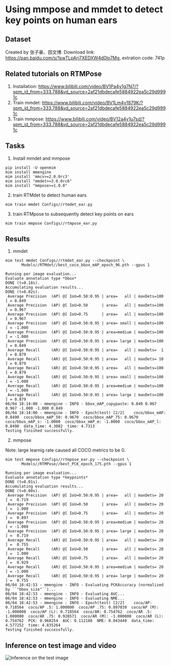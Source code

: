 # Using mmpose and mmdet to detect key points on human ears

## Dataset
Created by 张子豪、田文博. Download link: https://pan.baidu.com/s/1swTLpArj7XEDXW4d0lo7Mg, extration code: 741p

## Related tutorials on RTMPose
1. Installation: https://www.bilibili.com/video/BV1Pa4y1g7N7/?spm_id_from=333.788&vd_source=2af21dbdecafe5884922ea5c29d9991c
2. Train mmdet: https://www.bilibili.com/video/BV1Lm4y1879K/?spm_id_from=333.788&vd_source=2af21dbdecafe5884922ea5c29d9991c
3. Train mmpose: https://www.bilibili.com/video/BV12a4y1u7sd/?spm_id_from=333.788&vd_source=2af21dbdecafe5884922ea5c29d9991c

## Tasks
1. Install mmdet and mmpose
```shell
pip install -U openmim
mim install mmengine
mim install 'mmcv>=2.0.0rc3'
mim install "mmdet>=3.0.0rc6"
mim install "mmpose>=1.0.0"
```

2. train RTMdet to detect human ears
```shell
mim train mmdet Configs//rtmdet_ear.py
```

3. train RTMpose to subsequently detect key points on ears
```shell
mim train mmpose Configs//rtmpose_ear.py
```


## Results

1. mmdet
```shell
mim test mmdet Configs//rtmdet_ear.py --checkpoint \
       Models//RTMdet//best_coco_bbox_mAP_epoch_96.pth --gpus 1 
```
```shell
Running per image evaluation...
Evaluate annotation type *bbox*
DONE (t=0.18s).
Accumulating evaluation results...
DONE (t=0.02s).
 Average Precision  (AP) @[ IoU=0.50:0.95 | area=   all | maxDets=100 ] = 0.849
 Average Precision  (AP) @[ IoU=0.50      | area=   all | maxDets=100 ] = 0.967
 Average Precision  (AP) @[ IoU=0.75      | area=   all | maxDets=100 ] = 0.967
 Average Precision  (AP) @[ IoU=0.50:0.95 | area= small | maxDets=100 ] = -1.000
 Average Precision  (AP) @[ IoU=0.50:0.95 | area=medium | maxDets=100 ] = -1.000
 Average Precision  (AP) @[ IoU=0.50:0.95 | area= large | maxDets=100 ] = 0.849
 Average Recall     (AR) @[ IoU=0.50:0.95 | area=   all | maxDets=  1 ] = 0.879
 Average Recall     (AR) @[ IoU=0.50:0.95 | area=   all | maxDets= 10 ] = 0.879
 Average Recall     (AR) @[ IoU=0.50:0.95 | area=   all | maxDets=100 ] = 0.879
 Average Recall     (AR) @[ IoU=0.50:0.95 | area= small | maxDets=100 ] = -1.000
 Average Recall     (AR) @[ IoU=0.50:0.95 | area=medium | maxDets=100 ] = -1.000
 Average Recall     (AR) @[ IoU=0.50:0.95 | area= large | maxDets=100 ] = 0.879
06/04 18:14:00 - mmengine - INFO - bbox_mAP_copypaste: 0.849 0.967 0.967 -1.000 -1.000 0.849
06/04 18:14:00 - mmengine - INFO - Epoch(test) [2/2]    coco/bbox_mAP: 0.8490  coco/bbox_mAP_50: 0.9670  coco/bbox_mAP_75: 0.9670  coco/bbox_mAP_s: -1.0000  coco/bbox_mAP_m: -1.0000  coco/bbox_mAP_l: 0.8490  data_time: 4.3082  time: 4.7313
Testing finished successfully.
```

2. mmpose

Note: large learnig rate caused all COCO metrics to be 0.
```shell
mim test mmpose Configs//rtmpose_ear.py --checkpoint \
       Models//RTMPose//best_PCK_epoch_175.pth --gpus 1 
```

```shell
Running per image evaluation...
Evaluate annotation type *keypoints*
DONE (t=0.01s).
Accumulating evaluation results...
DONE (t=0.00s).
 Average Precision  (AP) @[ IoU=0.50:0.95 | area=   all | maxDets= 20 ] =  0.719
 Average Precision  (AP) @[ IoU=0.50      | area=   all | maxDets= 20 ] =  1.000
 Average Precision  (AP) @[ IoU=0.75      | area=   all | maxDets= 20 ] =  0.897
 Average Precision  (AP) @[ IoU=0.50:0.95 | area=medium | maxDets= 20 ] = -1.000
 Average Precision  (AP) @[ IoU=0.50:0.95 | area= large | maxDets= 20 ] =  0.719
 Average Recall     (AR) @[ IoU=0.50:0.95 | area=   all | maxDets= 20 ] =  0.755
 Average Recall     (AR) @[ IoU=0.50      | area=   all | maxDets= 20 ] =  1.000
 Average Recall     (AR) @[ IoU=0.75      | area=   all | maxDets= 20 ] =  0.929
 Average Recall     (AR) @[ IoU=0.50:0.95 | area=medium | maxDets= 20 ] = -1.000
 Average Recall     (AR) @[ IoU=0.50:0.95 | area= large | maxDets= 20 ] =  0.755
06/04 18:42:53 - mmengine - INFO - Evaluating PCKAccuracy (normalized by ``"bbox_size"``)...
06/04 18:42:53 - mmengine - INFO - Evaluating AUC...
06/04 18:42:53 - mmengine - INFO - Evaluating NME...
06/04 18:42:53 - mmengine - INFO - Epoch(test) [2/2]    coco/AP: 0.718564  coco/AP .5: 1.000000  coco/AP .75: 0.897039  coco/AP (M): -1.000000  coco/AP (L): 0.718564  coco/AR: 0.754762  coco/AR .5: 1.000000  coco/AR .75: 0.928571  coco/AR (M): -1.000000  coco/AR (L): 0.754762  PCK: 0.968254  AUC: 0.112188  NME: 0.043449  data_time: 4.577252  time: 4.835264
Testing finished successfully.
```

## Inference on test image and video
![Inference on the test image](path/to/image.png)
